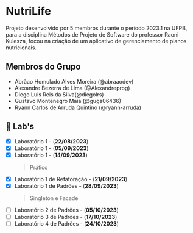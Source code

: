 # NutriLife

Projeto desenvolvido por 5 membros durante o período 2023.1 na UFPB, para a disciplina Métodos de Projeto de Software do professor Raoni Kulesza, focou na criação de um aplicativo de gerenciamento de planos nutricionais.

## Membros do Grupo

* Abrãao Homulado Alves Moreira (@abraaodev)
* Alexandre Bezerra de Lima (@Alexandreprog)
* Diego Luis Reis da Silva(@diegolrs)
* Gustavo Montenegro Maia (@guga06436)
* Ryann Carlos de Arruda Quintino (@ryann-arruda)


## 🧪 Lab's 
* [x] Laboratório 1 - (**22/08/2023**)
* [x] Laboratório 1 - (**05/09/2023**)
* [x] Laboratório 1 - (**14/09/2023**)
    > Prático
* [x] Laboratório 1 de Refatoração - (**21/09/2023**)
* [x] Laboratório 1 de Padrões - (**28/09/2023**)
    > Singleton e Facade
* [ ] Laboratório 2 de Padrões - (**05/10/2023**)
* [ ] Laboratório 3 de Padrões - (**17/10/2023**)
* [ ] Laboratório 4 de Padrões - (**24/10/2023**)
